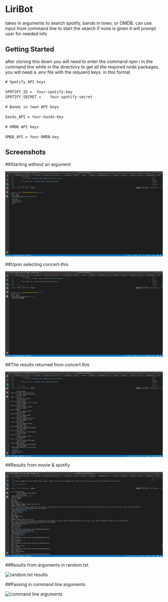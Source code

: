 # LiriBot

takes in arguments to search spotify, bands in town, or OMDB. can use input from command line to start the search if none is given it will prompt user for needed info

## Getting Started

after cloning this down you will need to enter the command npm i in the command line while in the directiory to get all the required node packages, you will need a .env file with the requierd keys. in this format

```
# Spotify API keys

SPOTIFY_ID =  Your-spotify-key
SPOTIFY_SECRET =	Your-spotify-secret

# Bands in town API keys

bands_API = Your-bands-key

# OMDB API keys

OMDB_API = Your-OMDB-key
```

## Screenshots

##Starting without an argument

![starting with no arguments!](/screenshots/start-no-arguments.png)

##Upon selecting concert-this

![concert search](/screenshots/concert-search.png)

##The results returned from concert this

![concert results](/screenshots/concert-results.png)

##Results from movie & spotify

![movie & and spotify results](/screenshots/capture.png)

##Results from arguments in random.txt

![random.txt results](./screenshots/do-what-it-says?)

##Passing in command line arguments

![command line arguments](screenshots/comand-line-arguments.png)
